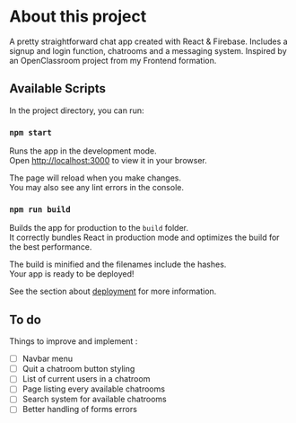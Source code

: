 # About this project

A pretty straightforward chat app created with React & Firebase. Includes a signup and login function, chatrooms and a messaging system. Inspired by an OpenClassroom project from my Frontend formation.

## Available Scripts

In the project directory, you can run:

### `npm start`

Runs the app in the development mode.\
Open [http://localhost:3000](http://localhost:3000) to view it in your browser.

The page will reload when you make changes.\
You may also see any lint errors in the console.


### `npm run build`

Builds the app for production to the `build` folder.\
It correctly bundles React in production mode and optimizes the build for the best performance.

The build is minified and the filenames include the hashes.\
Your app is ready to be deployed!

See the section about [deployment](https://facebook.github.io/create-react-app/docs/deployment) for more information.


## To do

Things to improve and implement :
- [ ] Navbar menu
- [ ] Quit a chatroom button styling
- [ ] List of current users in a chatroom
- [ ] Page listing every available chatrooms
- [ ] Search system for available chatrooms
- [ ] Better handling of forms errors